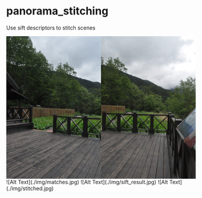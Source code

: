 # panorama_stitching
Use sift descriptors to stitch scenes

<div style="display: flex;">
  <img src="./img/image1.jpg" alt="Image 1" style="width: 50%; object-fit: contain;">
  <img src="./img/image2.jpg" alt="Image 2" style="width: 50%; object-fit: contain;">
</div>
![Alt Text](./img/matches.jpg)
![Alt Text](./img/sift_result.jpg)
![Alt Text](./img/stitched.jpg)
